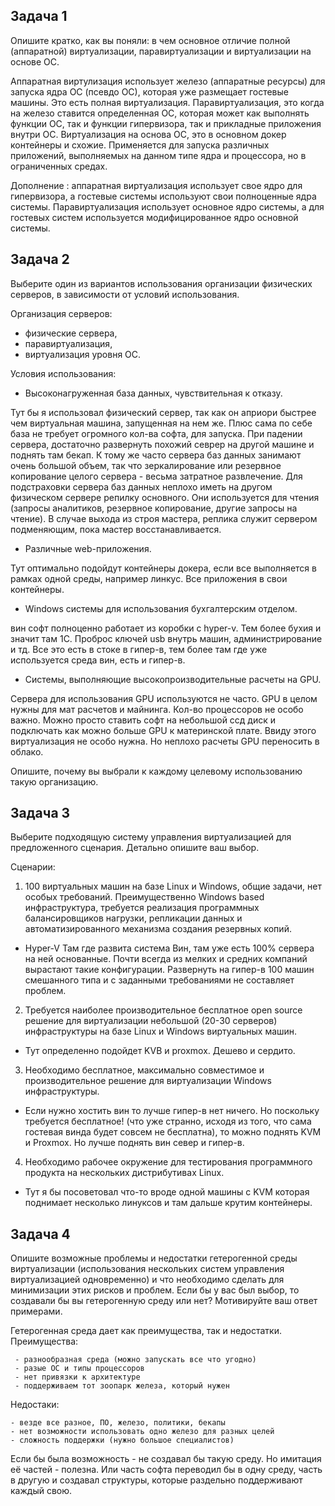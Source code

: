 
## Задача 1

Опишите кратко, как вы поняли: в чем основное отличие полной (аппаратной) виртуализации, паравиртуализации и виртуализации на основе ОС.


Аппаратная виртулизация использует железо (аппаратные ресурсы) для запуска ядра ОС (псевдо ОС), которая уже размещает гостевые машины. Это есть полная виртуализация.
Паравиртуализация, это когда на железо ставится определенная ОС, которая может как выполнять функции ОС, так и функции гипервизора, так и прикладные приложения внутри ОС.
Виртуализация на основа ОС, это в основном докер контейнеры и схожие. Применяется для запуска различных приложений, выполняемых на данном типе ядра и процессора, но в ограниченных средах.


Дополнение : аппаратная виртуализация использует свое ядро для гипервизора, а гостевые системы используют свои полноценные ядра системы. Паравиртуализация использует основное ядро системы, а для гостевых систем используется модифицированное ядро основной системы.

## Задача 2

Выберите один из вариантов использования организации физических серверов, в зависимости от условий использования.

Организация серверов:
- физические сервера,
- паравиртуализация,
- виртуализация уровня ОС.

Условия использования:
- Высоконагруженная база данных, чувствительная к отказу. 

Тут бы я использовал физический сервер, так как он априори быстрее чем виртуальная машина, запущенная на нем же. Плюс сама по себе база не требует огромного кол-ва софта, для запуска. При падении сервера, достаточно развернуть похожий севрер на другой машине и поднять там бекап. К тому же часто сервера баз данных занимают очень большой объем, так что зеркалирование или резервное копирование целого сервера - весьма затратное развлечение. Для подстраховки сервера баз данных неплохо иметь на другом физическом сервере репилку основного. Они используется для чтения (запросы аналитиков, резервное копирование, другие запросы на чтение). В случае выхода из строя мастера, реплика служит сервером подменяющим, пока мастер восстанавливается.

- Различные web-приложения.

 Тут оптимально подойдут контейнеры докера, если все выполняется в рамках одной среды, например линкус. Все приложения в свои контейнеры.


- Windows системы для использования бухгалтерским отделом.

 вин софт полноценно работает из коробки с hyper-v. Тем более бухия и значит там 1С. Проброс ключей usb внутрь машин, администрирование и тд. Все это есть в стоке в гипер-в, тем более там где уже используется среда вин, есть и гипер-в.


- Системы, выполняющие высокопроизводительные расчеты на GPU.

Сервера для использования GPU используются не часто. GPU в целом нужны для мат расчетов и майнинга. Кол-во процессоров не особо важно. Можно просто ставить софт на небольшой ссд диск и подключать как можно больше GPU  к материнской плате. Ввиду этого виртуализация не особо нужна. Но неплохо расчеты GPU переносить в облако. 

Опишите, почему вы выбрали к каждому целевому использованию такую организацию.

## Задача 3

Выберите подходящую систему управления виртуализацией для предложенного сценария. Детально опишите ваш выбор.

Сценарии:

1. 100 виртуальных машин на базе Linux и Windows, общие задачи, нет особых требований. Преимущественно Windows based инфраструктура, требуется реализация программных балансировщиков нагрузки, репликации данных и автоматизированного механизма создания резервных копий.
* Hyper-V Там где развита система Вин, там уже есть 100% сервера на ней основанные. Почти всегда из мелких и средних компаний вырастают такие конфигурации. Развернуть на гипер-в 100 машин смешанного типа и с заданными требованиями не составляет проблем.

2. Требуется наиболее производительное бесплатное open source решение для виртуализации небольшой (20-30 серверов) инфраструктуры на базе Linux и Windows виртуальных машин.
* Тут определенно подойдет KVB и proxmox. Дешево и сердито.

3. Необходимо бесплатное, максимально совместимое и производительное решение для виртуализации Windows инфраструктуры.
* Если нужно хостить вин то лучше гипер-в нет ничего. Но поскольку требуется бесплатное! (что уже странно, исходя из того, что сама гостевая винда будет совсем не бесплатна), то можно поднять KVM и Proxmox. Но лучше поднять вин север и гипер-в.

4. Необходимо рабочее окружение для тестирования программного продукта на нескольких дистрибутивах Linux.
* Тут я бы посоветовал что-то вроде одной машины с KVM которая поднимает несколько линуксов и там дальше крутим контейнеры. 

## Задача 4

Опишите возможные проблемы и недостатки гетерогенной среды виртуализации (использования нескольких систем управления виртуализацией одновременно) и что необходимо сделать для минимизации этих рисков и проблем. Если бы у вас был выбор, то создавали бы вы гетерогенную среду или нет? Мотивируйте ваш ответ примерами.

 Гетерогенная среда дает как преимущества, так и недостатки. Преимущества:
```
 - разнообразная среда (можно запускать все что угодно)
 - разые ОС и типы процессоров
 - нет привязки к архитектуре
 - поддерживаем тот зоопарк железа, который нужен
```
Недостаки:
```
- везде все разное, ПО, железо, политики, бекапы
- нет возможности использовать одно железо для разных целей
- сложность поддержки (нужно большое специалистов)
```

Если бы была возможность - не создавал бы такую среду. 
Но имитация её частей - полезна. Или часть софта переводил бы в одну среду, часть в другую и создавал структуры, которые раздельно поддерживают каждый свою.



